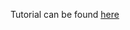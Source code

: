 Tutorial can be found [here](https://blog.miguelgrinberg.com/post/designing-a-restful-api-with-python-and-flask)
